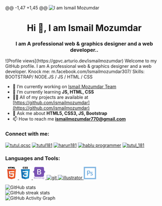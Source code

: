  @@ -1,47 +1,45 @@
![I am Ismail Mozumdar](https://raw.githubusercontent.com/ismailmozumdar/ismaimozumdar/main/2.jpg)
<h1 align="center">Hi 👋, I am Ismail Mozumdar</h1>
<h3 align="center">I am A professional web & graphics designer and a web developer..</h3>
![Profile views](https://gpvc.arturio.dev/ismailmozumdar) 
Welcome to my GitHub profile. I am A professional web & graphics designer and a web developer. 
Knock me: m.facebook.com/Ismailmozumdar307/
Skills: BOOTSTRAP/ NODE.JS / JS / HTML / CSS
 
- 🔭 I’m currently working on [Ismail Mozumdar Team](https://ismailmozumdar.github.io/developer-proutpolio/)
- 🌱 I’m currently learning **JS, HTML, CSS**
- 👨‍💻 All of my projects are available at [https://github.com/ismailmozumdar](https://github.com/ismailmozumdar)
- 💬 Ask me about **HTML5, CSS3, JS, Bootstrap**
- 📫 How to reach me **ismailmozumdar770@gmail.com**
<h3 align="left">Connect with me:</h3>
<p align="left">
<a href="https://fb.com/Ismailmozumdar307/" _target="blank"><img align="center" src="https://raw.githubusercontent.com/rahuldkjain/github-profile-readme-generator/master/src/images/icons/Social/facebook.svg" alt="tutul.qcsc" height="30" width="40" /></a>
<a href="https://twitter.com/IsmailH12955270" _target="blank"><img align="center" src="https://raw.githubusercontent.com/rahuldkjain/github-profile-readme-generator/master/src/images/icons/Social/twitter.svg" alt="tutul181" height="30" width="40" /></a>
<a href="https://linkedin.com/in/ismail-mozumdar-13000b224" _target="blank"><img align="center" src="https://raw.githubusercontent.com/rahuldkjain/github-profile-readme-generator/master/src/images/icons/Social/linked-in-alt.svg" alt="harun181" height="30" width="40" /></a>
<a href="https://www.youtube.com/UCUV1ks3lz6rT8F6SkksUhnA" _target="blank"><img align="center" src="https://raw.githubusercontent.com/rahuldkjain/github-profile-readme-generator/master/src/images/icons/Social/youtube.svg" alt="hablu programmer" height="30" width="40" /></a>
<a href="https://instagram.com/ismailh12955270/" _target="blank"><img align="center" src="https://raw.githubusercontent.com/rahuldkjain/github-profile-readme-generator/master/src/images/icons/Social/instagram.svg" alt="tutul_181" height="30" width="40" /></a>
</p>
<h3 align="left">Languages and Tools:</h3>
<p align="left"> 
<a href="https://www.w3.org/html/" _target="_blank"> <img src="https://raw.githubusercontent.com/devicons/devicon/master/icons/html5/html5-original-wordmark.svg" alt="html5" width="40" height="40"/> </a> 
<a href="https://www.w3schools.com/css/" _target="_blank"> <img src="https://raw.githubusercontent.com/devicons/devicon/master/icons/css3/css3-original-wordmark.svg" alt="css3" width="40" height="40"/> </a>
<a href="https://getbootstrap.com" _target="_blank"> <img src="https://raw.githubusercontent.com/devicons/devicon/master/icons/bootstrap/bootstrap-plain-wordmark.svg" alt="bootstrap" width="40" height="40"/> </a> 
<a href="https://git-scm.com/" _target="_blank"> <img src="https://www.vectorlogo.zone/logos/git-scm/git-scm-icon.svg" alt="git" width="40" height="40"/> </a> 
<a href="https://www.adobe.com/in/products/illustrator.html" _target="_blank"> <img src="https://www.vectorlogo.zone/logos/adobe_illustrator/adobe_illustrator-icon.svg" alt="illustrator" width="40" height="40"/> </a> 
<a href="https://www.photoshop.com/en" _target="_blank"> <img src="https://raw.githubusercontent.com/devicons/devicon/master/icons/photoshop/photoshop-line.svg" alt="photoshop" width="40" height="40"/> </a> 
</p>
 <img align="left" src="https://raw.githubusercontent.com/ismailmozumdar/ismailmozumdar/main/Screenshot_2.png" alt="" style="width: 50%;">
    <img align="right" src="https://raw.githubusercontent.com/ismailmozumdar/ismailmozumdar/main/Screenshot_1.png" alt="" style="width: 50%;">

![GitHub stats](https://github-readme-stats.vercel.app/api?username=ismailmozumdar&show_icons=true)  
![GitHub streak stats](https://github-readme-streak-stats.herokuapp.com/?user=ismailmozumdar)  
![GitHub Activity Graph](https://activity-graph.herokuapp.com/graph?username=ismailmozumdar) 
